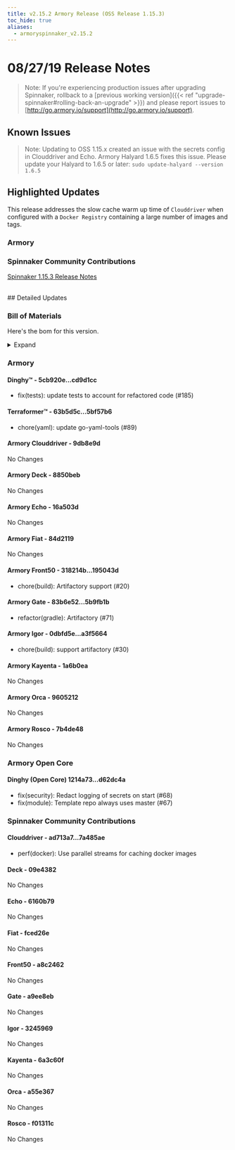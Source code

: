 ```yaml
---
title: v2.15.2 Armory Release (OSS Release 1.15.3)
toc_hide: true
aliases:
  - armoryspinnaker_v2.15.2
---
```


# 08/27/19 Release Notes

> Note: If you're experiencing production issues after upgrading Spinnaker, rollback to a [previous working version]({{< ref "upgrade-spinnaker#rolling-back-an-upgrade" >}}) and please report issues to [http://go.armory.io/support](http://go.armory.io/support).


## Known Issues
> Note: Updating to OSS 1.15.x created an issue with the secrets config in Clouddriver and Echo. Armory Halyard 1.6.5 fixes this issue. Please update your Halyard to 1.6.5 or later:
`sudo update-halyard --version 1.6.5`

## Highlighted Updates

This release addresses the slow cache warm up time of `Clouddriver` when configured with a `Docker Registry` containing a large number of images and tags.

### Armory

###  Spinnaker Community Contributions
[Spinnaker 1.15.3 Release Notes](https://www.spinnaker.io/community/releases/versions/1-15-3-changelog)  

<br>
## Detailed Updates

### Bill of Materials
Here's the bom for this version.
<details><summary>Expand</summary>
<pre class="highlight">
<code>version: 2.15.2-rc887
timestamp: "2019-08-27 23:13:58"
services:
  clouddriver:
    version: 6.2.0-9db8e9d-7a485ae-rc27
  deck:
    version: 2.10.2-8850beb-09e4382-rc20
  dinghy:
    version: 0.0.4-cd9d1cc-rc847
  echo:
    version: 2.6.0-16a503d-6160b79-rc15
  fiat:
    version: 1.6.1-84d2119-fced26e-rc15
  front50:
    version: 0.18.0-195043d-a8c2462-rc18
  gate:
    version: 1.10.0-5b9fb1b-a9ee8eb-rc16
  igor:
    version: 1.4.0-a3f5664-3245969-rc16
  kayenta:
    version: 0.10.1-1a6b0ea-6a3c60f-rc20
  monitoring-daemon:
    version: 0.14.0-a37ddce-rc6
  monitoring-third-party:
    version: 0.14.0-a37ddce-rc6
  orca:
    version: 2.8.2-9605212-a55e367-rc18
  rosco:
    version: 0.13.0-7b4de48-f01311c-rc20
  terraformer:
    version: 0.0.2-5bf57b6-rc4
dependencies:
  redis:
    version: 2:2.8.4-2
artifactSources:
  dockerRegistry: docker.io/armory</code>
</pre>
</details>



### Armory
#### Dinghy&trade; - 5cb920e...cd9d1cc
 - fix(tests): update tests to account for refactored code (#185)

#### Terraformer&trade; - 63b5d5c...5bf57b6
 - chore(yaml): update go-yaml-tools (#89)

#### Armory Clouddriver  - 9db8e9d
No Changes

#### Armory Deck  - 8850beb
No Changes

#### Armory Echo  - 16a503d
No Changes

#### Armory Fiat  - 84d2119
No Changes

#### Armory Front50  - 318214b...195043d
 - chore(build): Artifactory support (#20)

#### Armory Gate  - 83b6e52...5b9fb1b
 - refactor(gradle): Artifactory (#71)

#### Armory Igor  - 0dbfd5e...a3f5664
 - chore(build): support artifactory (#30)

#### Armory Kayenta  - 1a6b0ea
No Changes

#### Armory Orca  - 9605212
No Changes

#### Armory Rosco  - 7b4de48
No Changes

### Armory Open Core

#### Dinghy (Open Core) 1214a73...d62dc4a
 - fix(security): Redact logging of secrets on start (#68)
 - fix(module): Template repo always uses master (#67)

###  Spinnaker Community Contributions

#### Clouddriver  - ad713a7...7a485ae
 - perf(docker): Use parallel streams for caching docker images

#### Deck  - 09e4382
No Changes

#### Echo  - 6160b79
No Changes

#### Fiat  - fced26e
No Changes

#### Front50  - a8c2462
No Changes

#### Gate  - a9ee8eb
No Changes

#### Igor  - 3245969
No Changes

#### Kayenta  - 6a3c60f
No Changes

#### Orca  - a55e367
No Changes

#### Rosco  - f01311c
No Changes
